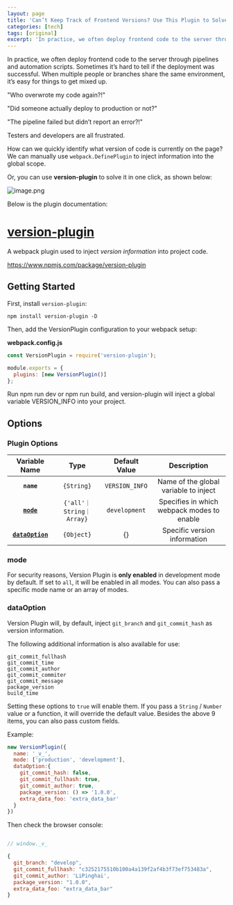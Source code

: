 ```yaml
---
layout: page
title: 'Can’t Keep Track of Frontend Versions? Use This Plugin to Solve It in One Click'
categories: [tech]
tags: [original]
excerpt: 'In practice, we often deploy frontend code to the server through pipelines and automation scripts. Sometimes it’s hard to tell if the deployment was successful. When multiple people or branches share the same environment, it’s easy for things to get mixed up. With version-plugin, you can inject version information and easily identify the page code version with one click.'
---
```


In practice, we often deploy frontend code to the server through pipelines and automation scripts. Sometimes it’s hard to tell if the deployment was successful. When multiple people or branches share the same environment, it’s easy for things to get mixed up.

"Who overwrote my code again?!"

"Did someone actually deploy to production or not?"

"The pipeline failed but didn’t report an error?!"

Testers and developers are all frustrated.

How can we quickly identify what version of code is currently on the page? We can manually use `webpack.DefinePlugin` to inject information into the global scope.

Or, you can use **version-plugin** to solve it in one click, as shown below:

![image.png](./assets/version-plugin.png)

Below is the plugin documentation:

# [version-plugin](https://www.npmjs.com/package/version-plugin)

A webpack plugin used to inject *version information* into project code.

https://www.npmjs.com/package/version-plugin

## Getting Started

First, install `version-plugin`:

```
npm install version-plugin -D
```

Then, add the VersionPlugin configuration to your webpack setup:

**webpack.config.js**
```js
const VersionPlugin = require('version-plugin');

module.exports = {
  plugins: [new VersionPlugin()]
};

```

Run npm run dev or npm run build, and version-plugin will inject a global variable VERSION_INFO into your project.

## Options

### Plugin Options

|       Variable Name       |      Type       |       Default Value       |               Description               |
| :-----------------------: | :-------------: | :-----------------------: | :--------------------------------------: |
|        **`name`**         |    `{String}`   |      `VERSION_INFO`       |  Name of the global variable to inject   |
|    **[`mode`](#mode)**    |`{'all'｜String｜Array}`|   `development`   | Specifies in which webpack modes to enable |
| **[`dataOption`](#dataOption)** |   `{Object}`    |          {}             |      Specific version information        |

### mode

For security reasons, Version Plugin is **only enabled** in development mode by default. If set to `all`, it will be enabled in all modes. You can also pass a specific mode name or an array of modes.

### dataOption

Version Plugin will, by default, inject `git_branch` and `git_commit_hash` as version information.

The following additional information is also available for use:
```
git_commit_fullhash
git_commit_time
git_commit_author
git_commit_commiter
git_commit_message
package_version
build_time
```

Setting these options to `true` will enable them. If you pass a `String` / `Number` value or a function, it will override the default value. Besides the above 9 items, you can also pass custom fields.

Example:

```js
new VersionPlugin({
  name: '_v_',
  mode: ['production', 'development'],
  dataOption:{
    git_commit_hash: false,
    git_commit_fullhash: true,
    git_commit_author: true,
    package_version: () => '1.0.0',
    extra_data_foo: 'extra_data_bar'
  }
})
```

Then check the browser console:

```js

// window._v_

{
  git_branch: "develop",
  git_commit_fullhash: "c3252175510b100a4a139f2af4b3f73ef753483a",
  git_commit_author: 'LiPinghai',
  package_version: "1.0.0", 
  extra_data_foo: "extra_data_bar"
}
```